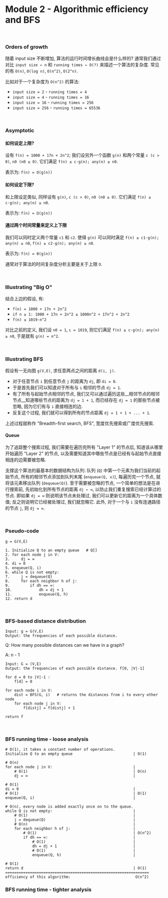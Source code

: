 # Module 2 - Algorithmic efficiency and BFS

<br>

### Orders of growth

随着 input size 不断增加, 算法的运行时间增长曲线会是什么样的?
通常我们通过对比 `input size ← n` 和 `running times ← O(?)` 来描述一个算法的复杂度.
常见的有 `O(n)`, `O(log n)`, `O(n^2)`, `O(2^n)`.

比如对于一个复杂度为 `O(n^2)` 的算法:

- `input size = 2` - `running times = 4`
- `input size = 4` - `running times = 16`
- `input size = 16` - `running times = 256`
- `input size = 256` - `running times = 65536`

<br>

### Asymptotic

#### 如何设定上限?

设有 `f(n) = 1000 + 17n + 2n^2`;
我们设另外一个函数 `g(n)` 和两个常量 `c (c > 0)`, `n0 (n0 ≥ 0)`.
它们满足 `f(n) ≤ c·g(n); any(n) ≥ n0`.

表示为: `f(n) = O(g(n))`

#### 如何设定下限?

和上限设定类似, 同样设有 `g(n)`, `c (c > 0)`, `n0 (n0 ≥ 0)`.
它们满足 `f(n) ≥ c·g(n); any(n) ≥ n0`.

表示为: `f(n) = Ω(g(n))`

#### 通过两个时间常量来定义上下限

我们可以同时定义两个常量 `c1` 和 `c2`. 使得 `g(n)` 可以同时满足
`f(n) ≤ c1·g(n); any(n) ≥ n0`, `f(n) ≥ c2·g(n); any(n) ≥ n0`.

表示为: `f(n) = θ(g(n))`

通常对于算法的时间复杂度分析主要是关于上限 `O`.

<br>

### Illustrating "Big O"

结合上边的假设, 有:

- `f(n) = 1000 + 17n + 2n^2`
- `if n ≥ 1: 1000 + 17n + 2n^2 ≤ 1000n^2 + 17n^2 + 2n^2`
- `f(n) ≤ 1019·n^2`

对比之前的定义, 我们设 `n0 = 1`, `c = 1019`, 则它们满足 `f(n) ≥ c·g(n); any(n) ≥ n0`,
于是就有 `g(n) = n^2`.

<br>

### Illustrating BFS

假设有一无向图 `g(V,E)`, 求任意两点之间的距离 `d(i, j)`.

- 对于任意节点 `i` 到任意节点 `j` 的距离为 `dj`, 即 `di = 0`.
- 于是首先我们可以知道对于所有与 `i` 相邻的节点 `dj = 1`.
- 有了所有与起始节点相邻的节点, 我们又可以通过遍历这些__相邻节点的相邻节点__知道哪些节点的距离为 `dj = 1 + 1`, 而已经存在 `dj = 1` 的那些节点被忽略, 因为它们有与 `i` 直接相连的边.
- 反复这个过程, 我们就可以得到所有的节点距离 `dj = 1 + 1 + ... + 1`.

上述过程就称作 "Breadth-first search, BFS", 宽度优先搜索或广度优先搜索.

#### Queue

为了追踪整个搜索过程, 我们需要在遍历完所有 "Layer 1" 的节点后, 知道该从哪里开始遍历 "Layer 2" 的节点,
以及需要知道其中哪些节点是已经有与起始节点直接相连的边需要被忽略.

支撑这个算法的最基本的数据结构为队列:
队列 (`Q`) 中第一个元素为我们当前的起始节点,
所有的相邻节点添加到队列末尾 (`enqueue(Q, x)`),
每遍历完一个节点, 就将该元素移出队列 (`dequeue(Q)`).
至于需要被忽略的节点, 一个简单的想法是在进行搜索前, 先初始化到所有节点的距离 `dj ← ∞`,
以防止我们重复搜索已经计算过的节点. 即如果 `dj = ∞` 则说明该节点未处理过,
我们可以更新它的距离为一个具体数值; 反之则说明它已经被处理过, 我们就忽略它.
此外, 对于一个与 `i` 没有连通路径的节点 `j`, 则 `dj = ∞`.

<br>

### Pseudo-code

```
g = G(V,E)

1. Initialize Q to an empty queue   # Q[]
2. for each node j in V:
3.     dj = ∞
4. di = 0
5. enqueue(Q, i)
6. while Q is not empty:
7.     j = dequeue(Q)
8.     for each neighbor h of j:
9.         if dh == ∞:
10.            dh = dj + 1
11.            enqueue(Q, h)
12. return d
```

<br>

### BFS-based distance distribution

```
Input: g = G(V,E)
Output: the frequencies of each possible distance.
```

Q: How many possible distances can we have in a graph?

A: n - 1

```
Input: G = (V,E)
Output: the frequencies of each possible distance. f[0, |V|-1]

for d = 0 to |V|-1 :
    f[d] = 0

for each node i in V:
    dist = BFS(G, i)   # returns the distances from i to every other node
    for each node j in V:
        f[distj] = f[distj] + 1

return f
```

<br>

### BFS running time - loose analysis

```
# O(1), it takes a constant number of operations.
Initialize Q to an empty queue                           | O(1)

# O(n)
for each node j in V:                                    |
    # O(1)                                               | O(n)
    dj = ∞                                               |

# O(1)
di = 0                                                   |
# O(1)                                                   | O(1)
enqueue(Q, i)                                            |

# O(n), every node is added exactly once on to the queue.
while Q is not empty:                                    |
    # O(1)                                               |
    j = dequeue(Q)                                       |
    # O(n)                                               |
    for each neighbor h of j:                            |
        # O(1)                                           | O(n^2)
        if dh == ∞:                                      |
            # O(1)                                       |
            dh = dj + 1                                  |
            # O(1)                                       |
            enqueue(Q, h)                                |

# O(1)
return d                                                 | O(1)
================================================================
efficiency of this algorithm:                             O(n^2)
```

### BFS running time - tighter analysis
